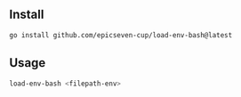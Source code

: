 ## Install
```bash
go install github.com/epicseven-cup/load-env-bash@latest
```

## Usage
```bash
load-env-bash <filepath-env>
```
